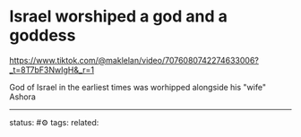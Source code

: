 # Israel worshiped a god and a goddess
https://www.tiktok.com/@maklelan/video/7076080742274633006?_t=8T7bF3NwIgH&_r=1

God of Israel in the earliest times was worhipped alongside his "wife" Ashora


---
status: #⚙️ 
tags: 
related: 
